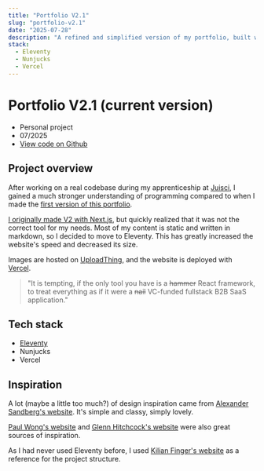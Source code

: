```yaml
---
title: "Portfolio V2.1"
slug: "portfolio-v2.1"
date: "2025-07-28"
description: "A refined and simplified version of my portfolio, built with Eleventy and enhanced accessibility."
stack:
  - Eleventy
  - Nunjucks
  - Vercel
---
```


# Portfolio V2.1 (current version)

- Personal project
- 07/2025
- [View code on Github](https://github.com/lemathurin/portfolio/tree/main)

## Project overview

After working on a real codebase during my apprenticeship at [Juisci](/en/experiences/juisci), I gained a much stronger understanding of programming compared to when I made the [first version of this portfolio](/en/projects/portfolio-v1).

[I originally made V2 with Next.js](https://github.com/lemathurin/mathurinsekine.fr/tree/v2), but quickly realized that it was not the correct tool for my needs. Most of my content is static and written in markdown, so I decided to move to Eleventy. This has greatly increased the website's speed and decreased its size.

Images are hosted on [UploadThing](https://uploadthing.com/), and the website is deployed with [Vercel](https://vercel.com).

> "It is tempting, if the only tool you have is a ~~hammer~~ React framework, to treat everything as if it were a ~~nail~~ VC-funded fullstack B2B SaaS application."

## Tech stack

- [Eleventy](https://www.11ty.dev/)
- Nunjucks
- Vercel

## Inspiration

A lot (maybe a little too much?) of design inspiration came from [Alexander Sandberg's website](https://alexandersandberg.com/). It's simple and classy, simply lovely.

[Paul Wong's website](https://www.paulwong.work) and [Glenn Hitchcock's website](https://glenn.me/) were also great sources of inspiration.

As I had never used Eleventy before, I used [Kilian Finger's website](https://www.kilianfinger.com/) as a reference for the project structure.